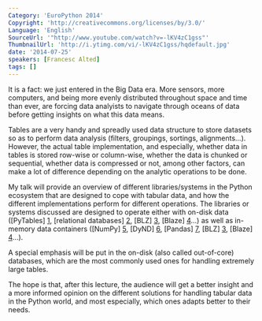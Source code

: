 ```yaml
---
Category: 'EuroPython 2014'
Copyright: 'http://creativecommons.org/licenses/by/3.0/'
Language: 'English'
SourceUrl: '"http://www.youtube.com/watch?v=-lKV4zC1gss"'
ThumbnailUrl: 'http://i.ytimg.com/vi/-lKV4zC1gss/hqdefault.jpg'
date: '2014-07-25'
speakers: [Francesc Alted]
tags: []
---
```

It is a fact: we just entered in the Big Data era.  More sensors, more
computers, and being more evenly distributed throughout space and time
than ever, are forcing data analyists to navigate through oceans of
data before getting insights on what this data means.

Tables are a very handy and spreadly used data structure to store
datasets so as to perform data analysis (filters, groupings, sortings,
alignments...).  However, the actual table implementation, and
especially, whether data in tables is stored row-wise or column-wise,
whether the data is chunked or sequential, whether data is compressed or not,
among other factors, can make a lot of difference depending on the
analytic operations to be done.

My talk will provide an overview of different libraries/systems in the
Python ecosystem that are designed to cope with tabular data, and how
the different implementations perform for different operations.  The
libraries or systems discussed are designed to operate either with
on-disk data ([PyTables] [1], [relational databases] [2], [BLZ] [3],
[Blaze] [4]...) as well as in-memory data containers ([NumPy] [5],
[DyND] [6], [Pandas] [7], [BLZ] [3], [Blaze] [4]...).

A special emphasis will be put in the on-disk (also called
out-of-core) databases, which are the most commonly used ones for
handling extremely large tables.

The hope is that, after this lecture, the audience will get a better
insight and a more informed opinion on the different solutions for
handling tabular data in the Python world, and most especially, which
ones adapts better to their needs.

[1]: http://www.pytables.org
[2]: http://en.wikipedia.org/wiki/Relational_database
[3]: http://blz.pydata.org
[4]: http://blaze.pydata.org
[5]: http://www.numpy.org/
[6]: https://github.com/ContinuumIO/dynd-python
[7]: http://pandas.pydata.org/

